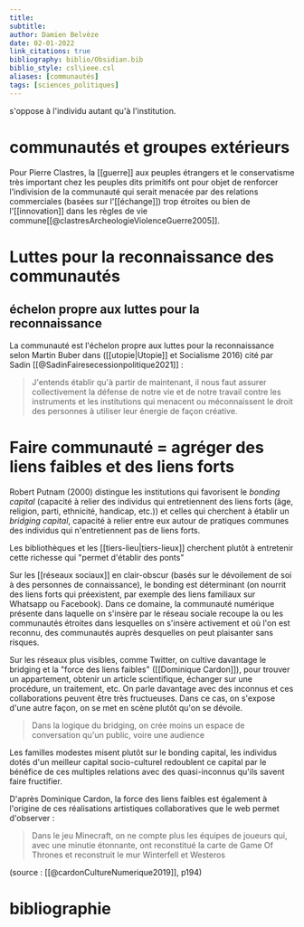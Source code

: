 ```yaml
---
title: 
subtitle:
author: Damien Belvèze
date: 02-01-2022
link_citations: true
bibliography: biblio/Obsidian.bib
biblio_style: csl\ieee.csl
aliases: [communautés]
tags: [sciences_politiques]
---
```


s'oppose à l'individu autant qu'à l'institution. 


# communautés et groupes extérieurs

Pour Pierre Clastres, la [[guerre]] aux peuples étrangers et le conservatisme très important chez les peuples dits primitifs ont pour objet de renforcer l'indivision de la communauté qui serait menacée par des relations commerciales (basées sur l'[[échange]]) trop étroites ou bien de l'[[innovation]] dans les règles de vie commune[[@clastresArcheologieViolenceGuerre2005]]. 

# Luttes pour la reconnaissance des communautés

## échelon propre aux luttes pour la reconnaissance

La communauté est l'échelon propre aux luttes pour la reconnaissance selon Martin Buber dans ([[utopie|Utopie]] et Socialisme 2016) cité par Sadin [[@SadinFairesecessionpolitique2021]] : 

> J'entends établir qu'à partir de maintenant, il  nous faut assurer collectivement la défense de notre vie et de notre travail contre les instruments et les institutions qui menacent ou méconnaissent le droit des personnes à utiliser leur énergie de façon créative.


# Faire communauté = agréger des liens faibles et des liens forts

Robert Putnam (2000) distingue les institutions qui favorisent le *bonding capital* (capacité à relier des individus qui entretiennent des liens forts (âge, religion, parti, ethnicité, handicap, etc.)) et celles qui cherchent à établir un *bridging capital*, capacité à relier entre eux autour de pratiques communes des individus qui n'entretiennent pas de liens forts. 

Les bibliothèques et les [[tiers-lieu|tiers-lieux]] cherchent plutôt à entretenir cette richesse qui "permet d'établir des ponts"

Sur les [[réseaux sociaux]] en clair-obscur (basés sur le dévoilement de soi à des personnes de connaissance), le bonding est déterminant (on nourrit des liens forts qui préexistent, par exemple des liens familiaux sur Whatsapp ou Facebook). Dans ce domaine, la communauté numérique présente dans laquelle on s'insère par le réseau sociale recoupe la ou les communautés étroites dans lesquelles on s'insère activement et où l'on est reconnu, des communautés auprès desquelles on peut plaisanter sans risques.

Sur les réseaux plus visibles, comme Twitter, on cultive davantage le bridging et la "force des liens faibles" ([[Dominique Cardon]]), pour trouver un appartement, obtenir un article scientifique, échanger sur une procédure, un traitement, etc. On parle davantage avec des inconnus et ces collaborations peuvent être très fructueuses. 
Dans ce cas, on s'expose d'une autre façon, on se met en scène plutôt qu'on se dévoile.

> Dans la logique du bridging, on crée moins un espace de conversation qu'un public, voire une audience

Les familles modestes misent plutôt sur le bonding capital, les individus dotés d'un meilleur capital socio-culturel redoublent ce capital par le bénéfice de ces multiples relations avec des quasi-inconnus qu'ils savent faire fructifier. 

D'après Dominique Cardon, la force des liens faibles est également à l'origine de ces réalisations artistiques collaboratives que le web permet d'observer : 

> Dans le jeu Minecraft, on ne compte plus les équipes de joueurs qui, avec une minutie étonnante, ont reconstitué la carte de Game Of Thrones et reconstruit le mur Winterfell et Westeros

(source : [[@cardonCultureNumerique2019]], p194)

# bibliographie

